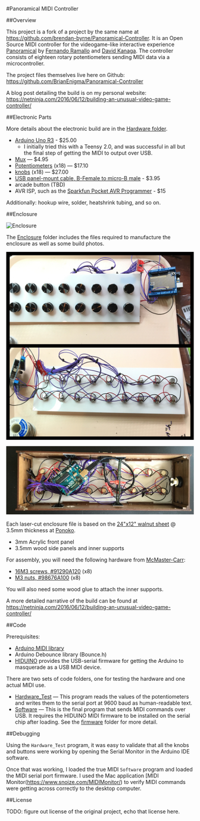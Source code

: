 #Panoramical MIDI Controller

##Overview

This project is a fork of a project by the same name at <https://github.com/brendan-byrne/Panoramical-Controller>. It is an Open Source MIDI controller for the videogame-like interactive experience [Panoramical](http://panoramic.al/) by [Fernando Ramallo](http://www.byfernando.com/) and [David Kanaga](https://davidkanaga.bandcamp.com/). The controller consists of eighteen rotary potentiometers sending MIDI data via a microcontroller.

The project files themselves live here on Github: <https://github.com/BrianEnigma/Panoramical-Controller>

A blog post detailing the build is on my personal website: <https://netninja.com/2016/06/12/building-an-unusual-video-game-controller/>

##Electronic Parts

More details about the electronic build are in the [Hardware folder](Hardware/).

- [Arduino Uno R3](https://www.arduino.cc/en/Main/ArduinoBoardUno) - $25.00
    - I initially tried this with a Teensy 2.0, and was successful in all but the final step of getting the MIDI to output over USB.
- [Mux](https://www.sparkfun.com/products/9056) — $4.95
- [Potentiometers](https://www.sparkfun.com/products/9939) (x18) — $17.10
- [knobs](https://www.sparkfun.com/products/10002) (x18) — $27.00
- [USB panel-mount cable, B-Female to micro-B male](https://www.adafruit.com/products/937) - $3.95
- arcade button (TBD)
- AVR ISP, such as the [Sparkfun Pocket AVR Programmer](https://www.sparkfun.com/products/9825) - $15

Additionally: hookup wire, solder, heatshrink tubing, and so on.

##Enclosure

![Enclosure](https://raw.githubusercontent.com/BrianEnigma/Panoramical-Controller/master/Enclosure/enclosure01.jpg)

The [Enclosure](Enclosure/) folder includes the files required to manufacture the enclosure as well as some build photos.

![Panel](https://raw.githubusercontent.com/BrianEnigma/Panoramical-Controller/master/Enclosure/enclosure02.jpg)

![Wiring](https://raw.githubusercontent.com/BrianEnigma/Panoramical-Controller/master/Enclosure/enclosure03.jpg)

Each laser-cut enclosure file is based on the [24"x12" walnut sheet](http://www.ponoko.com/make-and-sell/show-material/598-premium-veneer-mdf-walnut) @ 3.5mm thickness at [Ponoko](http://ponoko.com/).

- 3mm Acrylic front panel
- 3.5mm wood side panels and inner supports

For assembly, you will need the following hardware from [McMaster-Carr](http://www.mcmaster.com/):

- [16M3 screws, #91290A120](http://www.mcmaster.com/#91290A120) (x8)
- [M3 nuts, #98676A100](http://www.mcmaster.com/#98676A100) (x8)

You will also need some wood glue to attach the inner supports.

A more detailed narrative of the build can be found at <https://netninja.com/2016/06/12/building-an-unusual-video-game-controller/>

##Code

Prerequisites:

- [Arduino MIDI library](https://github.com/FortySevenEffects/arduino_midi_library/)
- Arduino Debounce library (Bounce.h)
- [HIDUINO](https://github.com/ddiakopoulos/hiduino) provides the USB-serial firmware for getting the Arduino to masquerade as a USB MIDI device.

There are two sets of code folders, one for testing the hardware and one actual MIDI use.

- [Hardware_Test](Hardware_Test/Hardware_Test.ino) — This program reads the values of the potentiometers and writes them to the serial port at 9600 baud as human-readable text.
- [Software](Software/Software.ino) — This is the final program that sends MIDI commands over USB. It requires the HIDUINO MIDI firmware to be installed on the serial chip after loading. See the [firmware](firmware/) folder for more detail.

##Debugging

Using the `Hardware_Test` program, it was easy to validate that all the knobs and buttons were working by opening the Serial Monitor in the Arduino IDE software.

Once that was working, I loaded the true MIDI `Software` program and loaded the MIDI serial port firmware. I used the Mac application [MIDI Monitor(https://www.snoize.com/MIDIMonitor/) to verify MIDI commands were getting across correctly to the desktop computer.

##License

TODO: figure out license of the original project, echo that license here.

